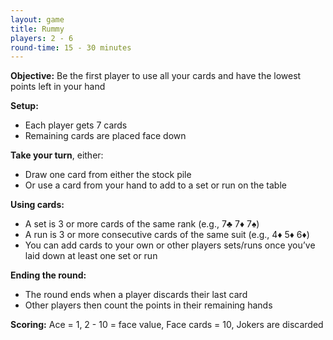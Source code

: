 ```yaml
---
layout: game
title: Rummy
players: 2 - 6
round-time: 15 - 30 minutes
---
```


**Objective:** Be the first player to use all your cards and have the lowest points left in your hand

**Setup:**

- Each player gets 7 cards
- Remaining cards are placed face down

**Take your turn**, either:

- Draw one card from either the stock pile
- Or use a card from your hand  to add to a set or run on the table

**Using cards:**

- A set is 3 or more cards of the same rank (e.g., 7♣ 7♦ 7♠)
- A run is 3 or more consecutive cards of the same suit (e.g., 4♦ 5♦ 6♦)
- You can add cards to your own or other players sets/runs once you’ve laid down at least one set or run

**Ending the round:**

- The round ends when a player discards their last card
- Other players then count the points in their remaining hands

**Scoring:** Ace = 1, 2 - 10 = face value, Face cards = 10, Jokers are discarded
